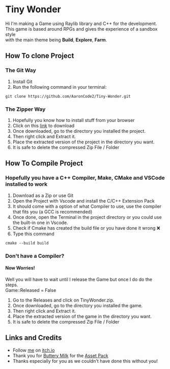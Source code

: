 # Tiny Wonder

Hi I'm making a Game using Raylib library and C++ for the development.  
This game is based around RPGs and gives the experience of a sandbox style  
with the main theme being **Build**, **Explore**, **Farm**.


## How To clone Project

### The Git Way

1. Install Git
2. Run the following command in your terminal:

```
git clone https://github.com/AaronCode2/Tiny-Wonder.git
```

### The Zipper Way

1. Hopefully you know how to install stuff from your browser  
2. Click on this [link](https://github.com/AaronCode2/Tiny-Wonder/archive/refs/heads/main.zip) to download  
3. Once downloaded, go to the directory you installed the project.
4. Then right click and Extract it.
5. Place the extracted version of the project in the directory you want.  
6. It is safe to delete the compressed Zip File / Folder

## How To Compile Project
### Hopefully you have a **C++ Compiler**, **Make**, **CMake** and **VSCode** installed to work

1. Download as a Zip or use Git
2. Open the Project with Vscode and install the C/C++ Extension Pack
3. It should come with a option of what Compiler to use, use the compiler that fits you (a GCC is recommended)
4. Once done, open the Terminal in the project directory or you could use the built-in one in Vscode.
5. Check if Cmake has created the build file or you have done it wrong ❌
6. Type this command

```
cmake --build build
```

### Don't have a Compiler?
#### Now Worries!

Well you will have to wait until I release the Game but once I do do the steps.  
Game::Released = False  

1. Go to the Releases and click on TinyWonder.zip.  
2. Once downloaded, go to the directory you installed the game.
3. Then right click and Extract it.
4. Place the extracted version of the game in the directory you want.  
5. It is safe to delete the compressed Zip File / Folder


## Links and Credits

- Follow [me](https://messygear.itch.io/) on [itch.io](https://itch.io/)
- Thank you for [Buttery Milk](https://butterymilk.itch.io/) for the [Asset Pack](https://butterymilk.itch.io/tiny-wonder-farm-asset-pack)  
- Thanks especially for you as we couldn't have done this without you!